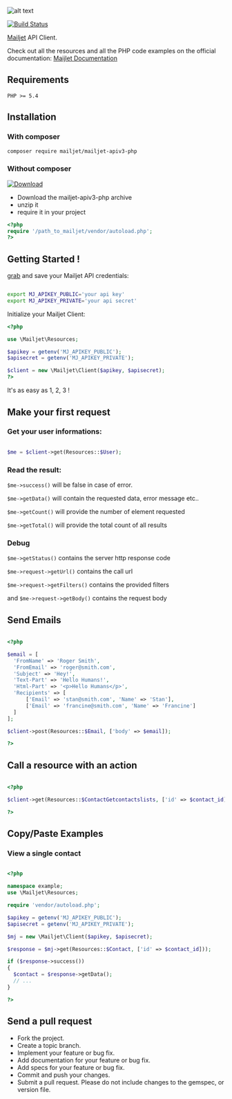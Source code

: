 
[doc]: http://dev.mailjet.com/guides/?php#
[api_credential]: https://app.mailjet.com/account/api_keys
[mailjet]: http://www.mailjet.com

![alt text](http://cdn.appstorm.net/web.appstorm.net/files/2012/02/mailjet_logo_200x200.png "Mailjet")

[![Build Status](https://travis-ci.org/mailjet/mailjet-apiv3-php.svg?branch=master)](https://travis-ci.org/mailjet/mailjet-apiv3-php)

[Mailjet][mailjet] API Client.

Check out all the resources and all the PHP code examples on the official documentation: [Maijlet Documentation][doc]

## Requirements

`PHP >= 5.4`

## Installation

### With composer
``` bash
composer require mailjet/mailjet-apiv3-php
```

### Without composer

[![Download](https://cdn1.iconfinder.com/data/icons/hawcons/32/698860-icon-129-cloud-download-128.png)](https://github.com/mailjet/mailjet-apiv3-php/raw/dist/dist/mailjet-apiv3-php.zip)

 - Download the mailjet-apiv3-php archive
 - unzip it
 - require it in your project

``` php
<?php
require '/path_to_mailjet/vendor/autoload.php';
?>
```

## Getting Started !

[grab][api_credential] and save your Mailjet API credentials:

``` bash

export MJ_APIKEY_PUBLIC='your api key'
export MJ_APIKEY_PRIVATE='your api secret'

```

Initialize your Mailjet Client:

``` php
<?php

use \Mailjet\Resources;

$apikey = getenv('MJ_APIKEY_PUBLIC');
$apisecret = getenv('MJ_APIKEY_PRIVATE');

$client = new \Mailjet\Client($apikey, $apisecret);
?>
```
It's as easy as 1, 2, 3 !

## Make your first request

### Get your user informations:

``` php

$me = $client->get(Resources::$User);

```

### Read the result:

`$me->success()` will be false in case of error.

`$me->getData()` will contain the requested data, error message etc..

`$me->getCount()` will provide the number of element requested

`$me->getTotal()` will provide the total count of all results

### Debug

`$me->getStatus()` contains the server http response code

`$me->request->getUrl()` contains the call url

`$me->request->getFilters()` contains the provided filters

and `$me->request->getBody()` contains the request body

## Send Emails

``` php

<?php

$email = [
  'FromName' => 'Roger Smith',
  'FromEmail' => 'roger@smith.com',
  'Subject' => 'Hey!',
  'Text-Part' => 'Hello Humans!',
  'Html-Part' => '<p>Hello Humans</p>',
  'Recipients' => [
      ['Email' => 'stan@smith.com', 'Name' => 'Stan'],
      ['Email' => 'francine@smith.com', 'Name' => 'Francine']
  ]
];

$client->post(Resources::$Email, ['body' => $email]);

?>

```

## Call a resource with an action

``` php

<?php

$client->get(Resources::$ContactGetcontactslists, ['id' => $contact_id]);

?>

```

## Copy/Paste Examples

### View a single contact
``` php

<?php

namespace example;
use \Mailjet\Resources;

require 'vendor/autoload.php';

$apikey = getenv('MJ_APIKEY_PUBLIC');
$apisecret = getenv('MJ_APIKEY_PRIVATE');

$mj = new \Mailjet\Client($apikey, $apisecret);

$response = $mj->get(Resources::$Contact, ['id' => $contact_id]));

if ($response->success())
{
  $contact = $response->getData();
  // ...
}

?>
```

## Send a pull request

 - Fork the project.
 - Create a topic branch.
 - Implement your feature or bug fix.
 - Add documentation for your feature or bug fix.
 - Add specs for your feature or bug fix.
 - Commit and push your changes.
 - Submit a pull request. Please do not include changes to the gemspec, or version file.
